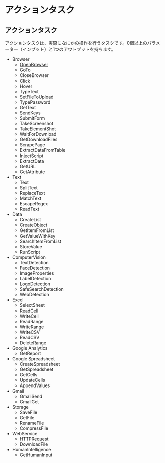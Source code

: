 # アクションタスク

## アクションタスク

アクションタスクは、実際になにかの操作を行うタスクです。0個以上のパラメーター（インプット）と1つのアウトプットを持ちます。

* Browser
  * [OpenBrowser](../actions/browser.md#openbrowser)
  * [GoTo](../actions/browser.md#goto)
  * CloseBrowser
  * Click
  * Hover
  * TypeText
  * SetFileToUpload
  * TypePassword
  * GetText
  * SendKeys
  * SubmitForm
  * TakeScreenshot
  * TakeElementShot
  * WaitForDownload
  * GetDownloadFiles
  * ScrapePage
  * ExtractDataFromTable
  * InjectScript
  * ExtractData
  * GetURL
  * GetAttribute
* Text
  * Text
  * SplitText
  * ReplaceText
  * MatchText
  * EscapeRegex
  * ReadText
* Data
  * CreateList
  * CreateObject
  * GetItemFromList
  * GetValueWithKey
  * SearchItemFromList
  * StoreValue
  * RunScript
* ComputerVision
  * TextDetection
  * FaceDetection
  * ImageProperties
  * LabelDetection
  * LogoDetection
  * SafeSearchDetection
  * WebDetection
* Excel
  * SelectSheet
  * ReadCell
  * WriteCell
  * ReadRange
  * WriteRange
  * WriteCSV
  * ReadCSV
  * DeleteRange
* Google Analytics
  * GetReport
* Google Spreadsheet
  * CreateSpreadsheet
  * GetSpreadsheet
  * GetCells
  * UpdateCells
  * AppendValues
* Gmail
  * GmailSend
  * GmailGet
* Storage
  * SaveFile
  * GetFile
  * RenameFile
  * CompressFile
* WebService
  * HTTPRequest
  * DownloadFile
* HumanIntelligence
  * GetHumanInput

